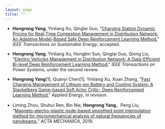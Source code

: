 ```yaml
---
layout: page
title: ""
---
```


- **Hongrong Yang**, Yinliang Xu, Qinglai Guo, "[Charging Station Dynamic Pricing for Real-Time Congestion Management in Distribution Network: An Adaptive Model-Based Safe Deep Reinforcement Learning Method.](https://hongrongyang.github.io/2.pdf)" *IEEE Transactions on Sustainable Energy*, accepted.

- **Hongrong Yang**, Yinliang Xu, Hongbin Sun, Qinglai Guo, Qiong Liu, "[Electric Vehicles Management in Distribution Network: A Data-Efficient Bi-level Deep Reinforcement Learning Method.](https://hongrongyang.github.io/1.pdf)" *IEEE Transactions on Power Systems*, under the second review.

- **Hongrong Yang**[1], Quanyi Chen[1], Yinliang Xu, Xuan Zhang, "[Fast Charging Management of Lithium-ion Battery and Cooling System: A Stackelberg Game-based Soft Actor Critic- Deep Reinforcement Learning Method.](https://hongrongyang.github.io/3.pdf)" *Applied Energy*, in revision.
  
- Liming Zhou, Shuhui Ren, Bin Nie, **Hongrong Yang**，Peng Liu, "[Magneto-electro-elastic node-based smoothed point interpolation method for micromechanical analysis of natural frequencies of nanobeams.](https://link.springer.com/article/10.1007/s00707-019-02489-6)" *ACTA MECHANICA*, 2019.
